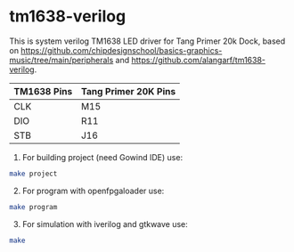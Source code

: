 # tm1638-verilog
This is system verilog TM1638 LED driver for Tang Primer 20k Dock, based on https://github.com/chipdesignschool/basics-graphics-music/tree/main/peripherals and https://github.com/alangarf/tm1638-verilog.

TM1638 Pins | Tang Primer 20K Pins
------------ | -------------
CLK | M15
DIO | R11
STB | J16

1. For building project (need Gowind IDE) use:
```bash
make project
```

2. For program with openfpgaloader use:
```bash
make program
```

3. For simulation with iverilog and gtkwave use:
```bash
make
```
